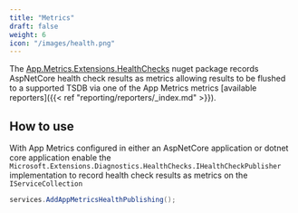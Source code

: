 ```yaml
---
title: "Metrics"
draft: false
weight: 6
icon: "/images/health.png"
---
```


The [App.Metrics.Extensions.HealthChecks](https://www.nuget.org/packages/App.Metrics.Extensions.HealthChecks/) nuget package records AspNetCore health check results as metrics allowing results to be flushed to a supported TSDB via one of the App Metrics metrics [available reporters]({{< ref "reporting/reporters/_index.md" >}}).


## How to use

With App Metrics configured in either an AspNetCore application or dotnet core application enable the `Microsoft.Extensions.Diagnostics.HealthChecks.IHealthCheckPublisher` implementation to record health check results as metrics on the `IServiceCollection`

```csharp
services.AddAppMetricsHealthPublishing();
```